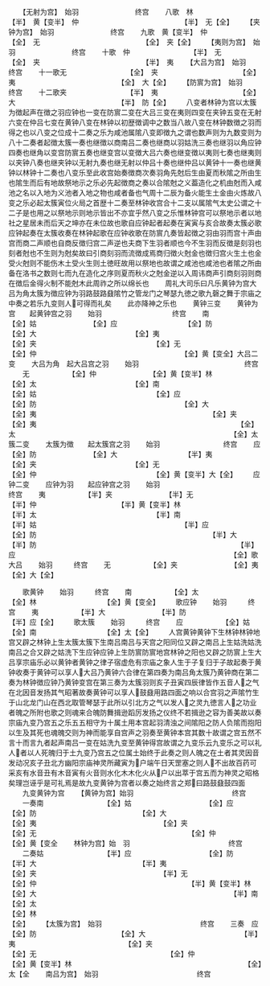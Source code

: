 <!-- { "loadSidebar": true } -->
　　【无射为宫】　始羽　　　　　　　　终宫
　　八歌　林　　　　　　　　　【半】　黄【变半】　仲　　　　　　　　　　　　　　　【半】　无【全】
　　【夹钟为宫】　始羽　　　　　　　　终宫
　　九歌　黄【变半】　仲　　　　　　　　　　　　【全】　无　　　　　　　　　　　　　　　【全】　夹【全】
　　【夷则为宫】　始羽　　　　　　　　终宫
　　十歌　仲　　　　　　　　　【半】　无　　　　　　　　　　　　【全】　夹　　　　　　　　　　　　　　　【半】　夷
　　【大吕为宫】　始羽　　　　　　　　终宫
　　十一歌无　　　　　　　　　【全】　夹　　　　　　　　　　　　【全】　夷　　　　　　　　　　　　　　　【全】　大【全】
　　【防賔为宫】　始羽　　　　　　　　终宫
　　十二歌夹　　　　　　　　　【半】　夷　　　　　　　　　　　　【全】　大　　　　　　　　　　　　　　　【半】　防【全】
　　八变者林钟为宫以太簇为徴起声在徴之羽应钟也一变在防賔二变在大吕三变在夷则四变在夹钟五变在无射六变在仲吕七变在黄钟八变在林钟以初歴徴调中之数当八故八变在林钟数徴之羽而得之也以八变之位成十二奏之乐为咸池属隂八变即徴九之谓也数声则为九数变则为八十二奏者起徴太簇一奏也继徴以商南吕二奏也继商以羽姑洗三奏也继羽以角应钟四奏也继角以变宫防賔五奏也继变宫以变徴大吕六奏也继变徴以夷则七奏也继夷则以夹钟八奏也继夹钟以无射九奏也继无射以仲吕十奏也继仲吕以黄钟十一奏也继黄钟以林钟十二奏也八变乐至此收宫始奏徴商次奏羽角先尅后生由夏而秋隂之所由生也隂生而后有地故祭地示之乐必先起徴商之奏以合隂尅之义葢造化之机由尅而入咸池之名以入地为义池者入地之物也咸者备也气周十二辰为备火能生土金由火炼故八变之乐必起太簇寅位火局之首歴十二奏至林钟收宫合十二支以属隂气太史公谓之十二子是也用之以祭地示则地示皆出不亦宜乎然八变之乐惟林钟宫可以祭地示者以地社之星居未而后天之坤亦在未位故也歌自应钟起者起奏在寅寅与亥合故奏太簇必歌应钟起奏在太簇收奏在林钟起歌在应钟收歌在防賔凢奏皆起徴之羽由羽而宫十声由宫而商二声顺也自商反徴归宫二声逆也夫商下生羽者顺也今不生羽而反徴是刻羽也刻者尅也不生则为尅矣故曰引商刻羽而流徴成焉商归徴火尅金也徴归宫火生土也金受火尅则不能伤木土受火生则土徳旺故用以祭地也故谓之咸池也咸池也者隂之所由备在洛书之数则七而九在造化之序则夏而秋火之尅金逆以入周讳商声引商刻羽则商在徴后金得火制不能尅木此周祚之所以绵长也
　　周礼大司乐曰凡乐黄钟为宫大吕为角太簇为徴应钟为羽路鼓路鼗隂竹之管龙门之琴瑟九徳之歌九磬之舞于宗庙之中奏之若乐九变则人可得而礼矣
　　此亦降神之乐也
　　黄钟三变
　　黄钟为宫　　起黄钟宫之羽
　　始羽　　　　　　　　　　终宫
　　南　　　　　　【全】姑　　　　　　　　【全】应　　　　　　　　　　【全】防　　　　　　　　　　　　【全】大　　　　　　　　　　　　　　【全】夷　　　　　　　　　　　　　　　　【全】夹　　　　　　　　　　　　　　　　　【全】无　　　　　　　　　　　　　　　　　　　【全】仲　　　　　　　　　　　　　　　　　　　　　【全】黄【变全】大吕二变
　　大吕为角　起大吕宫之羽
　　始羽　　　　　　　　　　　　　　　终宫
　　无　　　　　　【全】仲　　　　　　　　【全】黄【变半】林　　　　　　　　　　　　【全】太　　　　　　　　　　　　　　【全】南　　　　　　　　　　　　　　　　【全】姑　　　　　　　　　　　　　　　　　【全】应　　　　　　　　　　　　　　　　　　　【全】防　　　　　　　　　　　　　　　　　　　　　【全】大　　　　　　　　　　　　　　　　　　　　　　　【全】夷　　　　　　　　　　　　　　　　　　　　　　　　　【全】夹　　　　　　　　　　　　　　　　　　　　　　　　　　　【全】夷　　　　　　　　　　　　　　　　　　　　　　　　　　　　　【全】太　　　　　　　　　　　　　　　　　　　　　　　　　　　　　　　【全】太簇二变
　　太簇为徴　　起太簇宫之羽
　　始羽　　　　　　　　　终宫
　　应　　　　　　【全】防　　　　　　　　【全】大　　　　　　　　　　【半】夷　　　　　　　　　　　　【全】夹　　　　　　　　　　　　　　【全】无　　　　　　　　　　　　　　　　【全】仲　　　　　　　　　　　　　　　　　【全】黄【变半】大【全】
　　应钟二变
　　应钟为羽　　起应钟宫之羽
　　始羽　　　　　　　　　　　　　　　　终宫
　　夷　　　　　　【半】夹　　　　　　　　【半】无　　　　　　　　　　【半】仲　　　　　　　　　　　　【半】黄【变半】林　　　　　　　　　　　　　　　　【半】太　　　　　　　　　　　　　　　　　【半】南　　　　　　　　　　　　　　　　　　　【半】姑　　　　　　　　　　　　　　　　　　　　　【半】应　　　　　　　　　　　　　　　　　　　　　　　【全】防　　　　　　　　　　　　　　　　　　　　　　　　　【半】大　　　　　　　　　　　　　　　　　　　　　　　　　　　【半】防　　　　　　　　　　　　　　　　　　　　　　　　　　　　　【半】应　　　　　　　　　　　　　　　　　　　　　　　　　　　　　　　【全】歌大吕
　　始羽　　　终宫
　　无　　　　　　【全】夹　　　　　　　　【全】夷　　　　　　　　　　【全】大【全】

　　歌黄钟
　　始羽　　　终宫
　　南　　　　　　【全】太　　　　　　　　【全】林　　　　　　　　　　【全】黄【变全】
　　歌应钟
　　始羽　　　终宫
　　夷　　　　　　【半】大　　　　　　　　【半】防　　　　　　　　　　【半】应【全】
　　歌太簇
　　始羽　　　终宫
　　应　　　　　　【全】姑　　　　　　　　【全】南　　　　　　　　　　【全】太【全】
　　人宫黄钟黄钟下生林钟林钟地宫又辟之林钟上生太簇太簇下生南吕南吕与天宫之阳同位又辟之南吕上生姑洗姑洗南吕之合又辟之姑洗下生应钟应钟上生防賔防賔地宫林钟之阳也又辟之防賔上生大吕享宗庙乐必以黄钟者黄钟之律子宿虚危有宗庙之象人生于子复归于子故起奏于黄钟收奏于黄钟可以享人大吕乃黄钟六合律在第四奏为南吕角太簇乃黄钟商在第二奏为林钟徴应钟乃黄钟变宫在第三奏为太簇羽则亥子丑寅四辰律皆作五音人之气在北因音发扬其气昭著故奏黄钟可以享人鼓鼗用路四面之响以合宫羽之声隂竹生于山北龙门山在西北取管琴瑟于此所以引北方之气以发人之灵九徳言人之功业者魄之所附也歌之则魂来合魄防舞揖逊蹈厉发扬之仪终不若揖逊之容为善美故以奏宗庙九变乃宫五之乐五五相守为十属土用本宫起羽清浊之间隂阳之防人负隂而抱阳以生及其死也魂魄交则为神而能享自宫声之羽奏至黄钟本宫其数十故谓之宫五然不言十而言九者起声南吕一变在姑洗九变至黄钟得宫故谓之九变乐云九变乐之可以礼人者以人死魄归于土九变乃宫五之位属土始终于此奏之则人魄之在土者其灵因音发动况亥子丑北方幽阳宗庙神灵所藏寅为户端午日天罡塞之则人不出故百药可采亥有水音丑有木音寅有火音则水化木木化火从户以出萃于宫五而为神灵之昭格矣理岂诬乎是可礼焉是故九变黄钟为宫者以奏之始终言之郑曰路鼓鼗鼓四面
　　九变黄钟为宫
　　【黄钟为宫】始羽　　　　　　　　　　　　　　终宫
　　一奏南　　　　　　　　　【全】姑　　　　　　　　　　　【全】应　　　　　　　　　　　　　【全】防　　　　　　　　　　　　　　　【全】大　　　　　　　　　　　　　　　　　【全】夷　　　　　　　　　　　　　　　　　　【全】夹　　　　　　　　　　　　　　　　　　　　【全】无　　　　　　　　　　　　　　　　　　　　　　【全】仲　　　　　　　　　　　　　　　　　　　　　　　　【全】黄【变全
　　林钟为宫】始　羽　　　　　　　　　　　　　　终宫
　　二奏姑　　　　　　　　　【半】应　　　　　　　　　　　【全】防　　　　　　　　　　　　　【半】大　　　　　　　　　　　　　　　【半】夷　　　　　　　　　　　　　　　　　【全】夹　　　　　　　　　　　　　　　　　　【半】无　　　　　　　　　　　　　　　　　　　　【全】仲　　　　　　　　　　　　　　　　　　　　　　【半】黄【变半】林　　　　　　　　　　　　　　　　　　　　　　　　　　【全】大　　　　　　　　　　　　　　　　　　　　　　　　　　　　【半】南　　　　　　　　　　　　　　　　　　　　　　　　　　　　　　【全】太　　　　　　　　　　　　　　　　　　　　　　　　　　　　　　　　【全】林　　　　　　　　　　　　　　　　　　　　　　　　　　　　　　　　　　【全】
　　【太簇为宫】　始羽　　　　　　　　　　　　　　终宫
　　三奏　应　　　　　　　　　　【全】防　　　　　　　　　　　　【全】大　　　　　　　　　　　　　　【半】夷　　　　　　　　　　　　　　　　【全】夹　　　　　　　　　　　　　　　　　【全】无　　　　　　　　　　　　　　　　　　　【全】仲　　　　　　　　　　　　　　　　　　　　　【全】黄【变半】林　　　　　　　　　　　　　　　　　　　　　　　　　【全】太【全
　　南吕为宫】　始羽　　　　　　　　　　　　　　终宫
